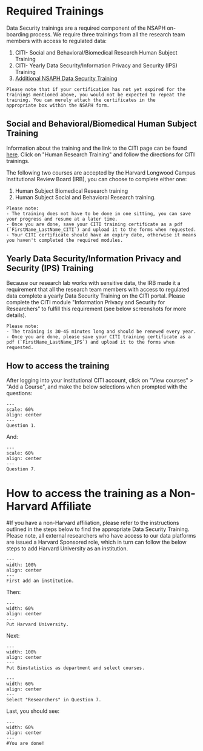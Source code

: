 # Required Trainings

Data Security trainings are a required component of the NSAPH on-boarding process.
We require three trainings from all the research team members with access to regulated data:
1. CITI- Social and Behavioral/Biomedical Research Human Subject Training
2. CITI- Yearly Data Security/Information Privacy and Security (IPS) Training
3. [Additional NSAPH Data Security Training](https://docs.google.com/forms/d/e/1FAIpQLScU69szWvPCPhrcXhT8959B3osxn6KW5vzTyOMpdzb8FQlhEw/viewform)


```{tip}
Please note that if your certification has not yet expired for the trainings mentioned above, you would not be expected to repeat the training. You can merely attach the certificates in the
appropriate box within the NSAPH form.
```

## Social and Behavioral/Biomedical Human Subject Training

Information about the training and the link to the CITI page can be found [here](https://hsph.harvard.edu/office/regulatory-affairs-and-research-compliance/additional-irb-resource/).
Click on "Human Research Training" and follow the directions for CITI trainings.

The following two courses are accepted by the Harvard Longwood Campus Institutional Review Board (IRB), you can choose to complete either one:
1. Human Subject Biomedical Research training
2. Human Subject Social and Behavioral Research training.


```{note}
Please note:
- The training does not have to be done in one sitting, you can save your progress and resume at a later time.
- Once you are done, save your CITI training certificate as a pdf (`FirstName_LastName_CITI`) and upload it to the forms when requested.
- Your CITI certificate should have an expiry date, otherwise it means you haven't completed the required modules.
```

## Yearly Data Security/Information Privacy and Security (IPS) Training

Because our research lab works with sensitive data, the IRB made it a requirement that all the research team members with access to regulated data complete a yearly Data Security Training on the CITI portal.
Please complete the CITI module "Information Privacy and Security for Researchers” to fulfill this requirement (see below screenshots for more details).

```{note}
Please note:
- The training is 30-45 minutes long and should be renewed every year.
- Once you are done, please save your CITI training certificate as a pdf (`FirstName_LastName_IPS`) and upload it to the forms when requested.
```

## How to access the training

After logging into your institutional CITI account, click on "View courses" > "Add a Course", and make the below selections when prompted with the questions:

```{figure} imgs/Step1.png
---
scale: 60%
align: center 
---
Question 1.
```
And:
```{figure} imgs/Step2.png
---
scale: 60%
align: center 
---
Question 7.
```

# How to access the training as a Non-Harvard Affiliate

#If you have a non-Harvard affiliation, please refer to the instructions outlined in the steps below to find the appropriate Data Security Training. Please note, all external researchers who have access to our data platforms are issued a Harvard Sponsored role, which in turn can follow the below steps to add Harvard University as an institution. 

```{figure} imgs/Step1b.png
---
width: 100%
align: center 
---
First add an institution.
```

Then: 

```{figure} imgs/Step2b.png
---
width: 60%
align: center 
---
Put Harvard University.
```

Next:

```{figure} imgs/Step3b.png
---
width: 100%
align: center 
---
Put Biostatistics as department and select courses.
```
```{figure} imgs/Step4b.png
---
width: 60%
align: center 
---
Select "Researchers" in Question 7.
```

Last, you should see:
```{figure} imgs/Step5b.png
---
width: 60%
align: center 
---
#You are done!
```
